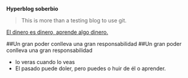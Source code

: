 **Hyperblog soberbio**  

> This is more than a testing blog to use git.

[El dinero es dinero, aprende algo dinero.](https://platzi.com/ "El dinero es dinero, aprende algo dinero.")

##Un gran poder conlleva una gran responsabilidad
##Un gran poder conlleva una gran responsabilidad
* lo veras cuando lo veas
* El pasado puede doler, pero puedes o huir de él o aprender.
